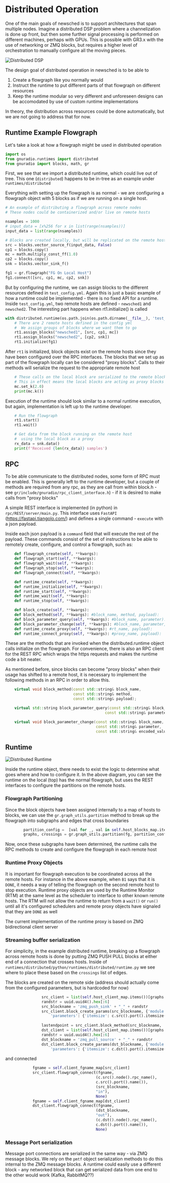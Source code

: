# Distributed Operation

One of the main goals of newsched is to support architectures that span multiple nodes.  Imagine a distributed DSP problem where a channelization is done up front, but then some further signal processing is performed on different machines, perhaps with GPUs.  This is possible with GR3.x with the use of networking or ZMQ blocks, but requires a higher level of orchestration to manually configure all the moving pieces.  

![Distributed DSP](images/distributed_example.png)

The design goal of distributed operation in newsched is to be able to 
1) Create a flowgraph like you normally would
2) Instruct the runtime to put different parts of that flowgraph on different resources
3) Keep the runtime modular so very different and unforeseen designs can be accomodated by use of custom runtime implementations

In theory, the distribution across resources could be done automatically, but we are not going to address that for now.

## Runtime Example Flowgraph

Let's take a look at how a flowgraph might be used in distributed operation

```python
import os
from gnuradio.runtimes import distributed 
from gnuradio import blocks, math, gr
```

First, we see that we import a distributed runtime, which could live out of tree.  This one (`distributed`) happens to be in-tree as an example under `runtimes/distributed`

Everything with setting up the flowgraph is as normal - we are configuring a flowgraph object with 5 blocks as if we are running on a single host.

```python
# An example of distributing a flowgraph across remote nodes
# These nodes could be containerized and/or live on remote hosts

nsamples = 1000
# input_data = [x%256 for x in list(range(nsamples))]
input_data = list(range(nsamples))

# Blocks are created locally, but will be replicated on the remote host
src = blocks.vector_source_f(input_data, False)
cp1 = blocks.copy()
mc = math.multiply_const_ff(1.0)
cp2 = blocks.copy()
snk = blocks.vector_sink_f()

fg1 = gr.flowgraph("FG On Local Host")
fg1.connect([src, cp1, mc, cp2, snk])
```

But by configuring the runtime, we can assign blocks to the different resources defined in `test_config.yml`.  Again this is just a basic example of how a runtime could be implemented - there is no fixed API for a runtime.  Inside `test_config.yml`, two remote hosts are defined - `newsched1` and `newsched2`.  The interesting part happens when rt1.initialize() is called

```python
with distributed.runtime(os.path.join(os.path.dirname(__file__), 'test_config.yml')) as rt1:
    # There are 2 remote hosts defined in the config yml
    #  We assign groups of blocks where we want them to go
    rt1.assign_blocks("newsched1", [src, cp1, mc])
    rt1.assign_blocks("newsched2", [cp2, snk])
    rt1.initialize(fg1)
```

After `rt1` is initialized, block objects exist on the remote hosts since they have been configured over the RPC interfaces.  The blocks that we set up as part of the flowgraph locally can be considered "proxy blocks".  Calls to their methods will serialize the request to the appropriate remote host

```python
    # These calls on the local block are serialized to the remote block
    # This in effect means the local blocks are acting as proxy blocks
    mc.set_k(2.0)
    print(mc.k())
```

Execution of the runtime should look similar to a normal runtime execution, but again, implementation is left up to the runtime developer.

```python
    # Run the flowgraph
    rt1.start()
    rt1.wait()
```

```python
    # Get data from the block running on the remote host
    #  using the local block as a proxy
    rx_data = snk.data()
    print(f'Received {len(rx_data)} samples')
```
## RPC
To be able communicate to the distributed nodes, some form of RPC must be enabled.  This is generally left to the runtime developer, but a couple of methods are required from any rpc, as they are call from within block.h - see `gr/include/gnuradio/rpc_client_interface.h`) - if it is desired to make calls from "proxy blocks"

A simple REST interface is implemented (in python) in `rpc/REST/server/main.py`.  This interface uses `FastAPI` (https://fastapi.tiangolo.com/) and defines a single command - `execute` with a json payload.  

Inside each json payload is a `command` field that will execute the rest of the payload.  These commands consist of the set of instructions to be able to remotely create, configure, and control a flowgraph, such as:
```python
    def flowgraph_create(self, **kwargs):
    def flowgraph_start(self, **kwargs):
    def flowgraph_wait(self, **kwargs):
    def flowgraph_stop(self, **kwargs):
    def flowgraph_connect(self, **kwargs):

    def runtime_create(self, **kwargs):
    def runtime_initialize(self, **kwargs):
    def runtime_start(self, **kwargs):
    def runtime_wait(self, **kwargs):
    def runtime_stop(self, **kwargs):

    def block_create(self, **kwargs):
    def block_method(self, **kwargs): #block_name, method, payload):
    def block_parameter_query(self, **kwargs): #block_name, parameter):
    def block_parameter_change(self, **kwargs): #block_name, parameter, payload):
    def runtime_create_proxy(self, **kwargs): #rt_name, payload):
    def runtime_connect_proxy(self, **kwargs): #proxy_name, payload):
```

These are the methods that are invoked when the distributed.runtime object calls initialize on the flowgraph.  For convenience, there is also an RPC client for the REST RPC which wraps the https requests and makes the runtime code a bit neater.

As mentioned before, since blocks can become "proxy blocks" when their usage has shifted to a remote host, it is necessary to implement the following methods in an RPC in order to allow this.

```c++
    virtual void block_method(const std::string& block_name,
                              const std::string& method,
                              const std::string& payload);

    virtual std::string block_parameter_query(const std::string& block_name,
                                            const std::string& parameter);

    virtual void block_parameter_change(const std::string& block_name,
                                        const std::string& parameter,
                                        const std::string& encoded_value);
```

## Runtime
![Distributed Runtime](images/distributed_runtime_overview.png)

Inside the runtime object, there needs to exist the logic to determine what goes where and how to configure it.  In the above diagram, you can see the runtime on the local (top) has the normal flowgraph, but uses the REST interfaces to configure the partitions on the remote hosts.

### Flowgraph Partitioning

Since the block objects have been assigned internally to a map of hosts to blocks, we can use the `gr.graph_utils.partition` method to break up the flowgraph into subgraphs and edges that cross boundaries

```python
        partition_config =  [val for _, val in self.host_blocks_map.items()]
        graphs, crossings = gr.graph_utils.partition(fg, partition_config)
```

Now, once these subgraphs have been determined, the runtime calls the RPC methods to create and configure the flowgraph in each remote host

### Runtime Proxy Objects

It is important for flowgraph execution to be coordinated across all the remote hosts.  For instance in the above example, when `B1` says that it is `DONE`, it needs a way of telling the flowgraph on the second remote host to stop execution.  Runtime proxy objects are used by the Runtime Monitor (RTM) at the same level as the scheduler to interface to other known remote hosts.  The RTM will not allow the runtime to return from a `wait()` or `run()` until all it's configured schedulers and remote proxy objects have signaled that they are `DONE` as well

The current implementation of the runtime proxy is based on ZMQ bidirectional client server

### Streaming buffer serialization

For simplicity, in the example distributed runtime, breaking up a flowgraph across remote hosts is done by putting ZMQ PUSH PULL blocks at either end of a connection that crosses hosts.  Inside of `runtimes/distributed/python/runtimes/distributed/runtime.py` we see where to place these based on the `crossings` list of edges.

The blocks are created on the remote side (address should actually come from the configured parameters, but is hardcoded for now)

```python
                src_client = list(self.host_client_map.items())[graphs.index(src_graph)][1]
                randstr = uuid.uuid4().hex[:6]
                src_blockname = 'zmq_push_sink' + "_" + randstr
                src_client.block_create_params(src_blockname, {'module': 'zeromq', 'id': 'push_sink', 
                    'parameters': {'itemsize': c.src().port().itemsize(), 'address':"tcp://127.0.0.1:0"  }})
        
                lastendpoint = src_client.block_method(src_blockname, 'last_endpoint', {})
                dst_client = list(self.host_client_map.items())[graphs.index(dst_graph)][1]
                randstr = uuid.uuid4().hex[:6]
                dst_blockname = 'zmq_pull_source' + "_" + randstr
                dst_client.block_create_params(dst_blockname, {'module': 'zeromq', 'id': 'pull_source', 
                    'parameters': {'itemsize': c.dst().port().itemsize(), 'address': lastendpoint  }})
```

and connected
```python
            fgname = self.client_fgname_map[src_client]
            src_client.flowgraph_connect(fgname,
                                        (c.src().node().rpc_name(),
                                        c.src().port().name()),
                                        (src_blockname,
                                        "in"),
                                        None)
            fgname = self.client_fgname_map[dst_client]
            dst_client.flowgraph_connect(fgname,
                                        (dst_blockname, 
                                        "out"),
                                        (c.dst().node().rpc_name(),
                                        c.dst().port().name()),
                                        None)
```

### Message Port serialization
Message port connections are serialized in the same way - via ZMQ message blocks.  We rely on the `pmtf` object serialization methods to do this internal to the ZMQ message blocks.  A runtime could easily use a different block - any networked block that can get serialized data from one end to the other would work (Kafka, RabbitMQ??)